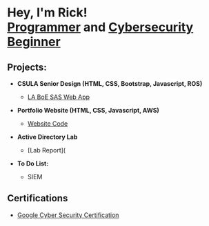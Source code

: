 <h1>Hey, I'm Rick! <br/><a href="https://github.com/RMiranda323">Programmer</a> and <a href="https://www.linkedin.com/in/rimranda-cs/">Cybersecurity Beginner</a></h1>

<h2>Projects:</h2>

- <b>CSULA Senior Design (HTML, CSS, Bootstrap, Javascript, ROS) </b>
  - [LA BoE SAS Web App](https://github.com/RMiranda323/BOE_Sidewalk_UI)
- <b>Portfolio Website (HTML, CSS, Javascript, AWS)</b>
  - [Website Code](https://github.com/RMiranda323/PortfolioWebsite)
- <b>Active Directory Lab</b>
  - [Lab Report](

- <b>To Do List:</b>
   - SIEM

<h2>Certifications</h2>

- [Google Cyber Security Certification](https://coursera.org/share/34b9d40466d105e9ef67909f06faaf3d)


